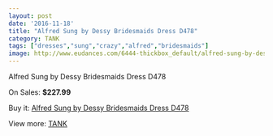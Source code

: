 ```yaml
---
layout: post
date: '2016-11-18'
title: "Alfred Sung by Dessy Bridesmaids Dress D478"
category: TANK
tags: ["dresses","sung","crazy","alfred","bridesmaids"]
image: http://www.eudances.com/6444-thickbox_default/alfred-sung-by-dessy-bridesmaids-dress-d478.jpg
---
```

Alfred Sung by Dessy Bridesmaids Dress D478

On Sales: **$227.99**
<a href="https://www.eudances.com/en/tank/2348-alfred-sung-by-dessy-bridesmaids-dress-d478.html"><amp-img layout="responsive" width="600" height="600" src="//www.eudances.com/6444-thickbox_default/alfred-sung-by-dessy-bridesmaids-dress-d478.jpg" alt="Alfred Sung by Dessy Bridesmaids Dress D478 0" /></a>
<a href="https://www.eudances.com/en/tank/2348-alfred-sung-by-dessy-bridesmaids-dress-d478.html"><amp-img layout="responsive" width="600" height="600" src="//www.eudances.com/6445-thickbox_default/alfred-sung-by-dessy-bridesmaids-dress-d478.jpg" alt="Alfred Sung by Dessy Bridesmaids Dress D478 1" /></a>

Buy it: [Alfred Sung by Dessy Bridesmaids Dress D478](https://www.eudances.com/en/tank/2348-alfred-sung-by-dessy-bridesmaids-dress-d478.html "Alfred Sung by Dessy Bridesmaids Dress D478")

View more: [TANK](https://www.eudances.com/en/28-tank "TANK")